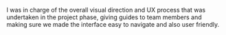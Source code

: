 I was in charge of the overall visual direction and UX process that was undertaken in the project phase, giving guides to team members and making sure we made the interface easy to navigate and also user friendly.
